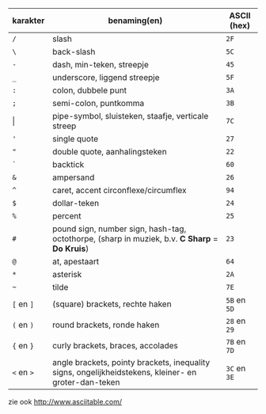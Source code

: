 | karakter | benaming(en) | ASCII (hex) |
|---|---|---|
| `/` | slash | `2F` |
| `\` | back-slash | `5C` |
| `-` | dash, min-teken, streepje | `45` |
| `_` | underscore, liggend streepje | `5F` |
| `:` | colon, dubbele punt | `3A` |
| `;` | semi-colon, puntkomma | `3B` |
| &#124; | pipe-symbol, sluisteken, staafje, verticale streep | `7C` |
| `'` | single quote | `27` |
| `"` | double quote, aanhalingsteken | `22` |
| `` ` `` | backtick | `60` |
| `&` | ampersand | `26` |
| `^` | caret, accent circonflexe/circumflex | `94` |
| `$` | dollar-teken | `24` |
| `%` | percent | `25` |
| `#` | pound sign, number sign, hash-tag, octothorpe, (sharp in muziek, b.v. **C Sharp** = **Do Kruis**) | `23` |
| `@` | at, apestaart | `64` |
| `*` | asterisk | `2A` |
| `~` | tilde | `7E` |
| `[` en `]` | (square) brackets, rechte haken | `5B` en `5D` |
| `(` en `)` | round brackets, ronde haken | `28` en `29` |
| `{` en `}` | curly brackets, braces, accolades | `7B` en `7D` |
| `<` en `>` | angle brackets, pointy brackets, inequality signs, ongelijkheidstekens, kleiner- en groter-dan-teken | `3C` en `3E` |

zie ook http://www.asciitable.com/
